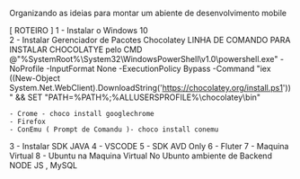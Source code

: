 Organizando as ideias para montar um abiente de desenvolvimento mobile

[ ROTEIRO ]
1 - Instalar o Windows 10  
2 - Instalar Gerenciador de Pacotes Chocolatey
LINHA DE COMANDO PARA INSTALAR CHOCOLATYE pelo CMD
@"%SystemRoot%\System32\WindowsPowerShell\v1.0\powershell.exe" -NoProfile -InputFormat None -ExecutionPolicy Bypass -Command "iex ((New-Object System.Net.WebClient).DownloadString('https://chocolatey.org/install.ps1'))" && SET "PATH=%PATH%;%ALLUSERSPROFILE%\chocolatey\bin"    

    - Crome - choco install googlechrome
    - Firefox 
    - ConEmu ( Prompt de Comandu )- choco install conemu
3 - Instalar SDK JAVA
4 - VSCODE
5 - SDK AVD Only
6 - Fluter 
7 - Maquina Virtual
8 - Ubuntu na Maquina Virtual 
    No Ubunto ambiente de Backend
   NODE JS , MySQL  
     





